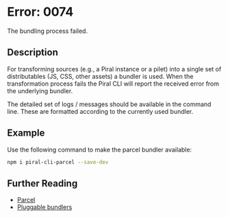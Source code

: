 # Error: 0074

The bundling process failed.

## Description

For transforming sources (e.g., a Piral instance or a pilet) into a single
set of distributables (JS, CSS, other assets) a bundler is used. When the
transformation process fails the Piral CLI will report the received error
from the underlying bundler.

The detailed set of logs / messages should be available in the command
line. These are formatted according to the currently used bundler.

## Example

Use the following command to make the parcel bundler available:

```sh
npm i piral-cli-parcel --save-dev
```

## Further Reading

- [Parcel](https://parceljs.org)
- [Pluggable bundlers](https://docs.piral.io/reference/documentation/bundlers)
